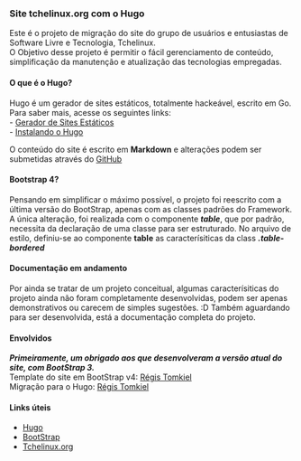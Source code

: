 ### Site tchelinux.org com o Hugo

Este é o projeto de migração do site do grupo de usuários e entusiastas de Software Livre e Tecnologia, Tchelinux.   
O Objetivo desse projeto é permitir o fácil gerenciamento de conteúdo, simplificação da manutenção e atualização das tecnologias empregadas. 

#### O que é o Hugo?

Hugo é um gerador de sites estáticos, totalmente hackeável, escrito em Go.   
Para saber mais, acesse os seguintes links:    
    - [Gerador de Sites Estáticos](https://blog.doseextra.com/gerador-de-site/ "Gerador de sites estáticos")    
    - [Instalando o Hugo](https://blog.doseextra.com/comecando-com-o-hugo/ "Instalando e configurando o Hugo")   

O conteúdo do site é escrito em **Markdown** e alterações podem ser submetidas através do [GitHub](https://blog.doseextra.com/github-para-iniciantes/)  

#### Bootstrap 4? 

Pensando em simplificar o máximo possível, o projeto foi reescrito com a última versão do BootStrap, apenas com as classes padrões do Framework. A única alteração, foi realizada com o componente ***table***, que por padrão, necessita da declaração de uma classe para ser estruturado. No arquivo de estilo, definiu-se ao componente **table** as caracterísiticas da class ***.table-bordered***


#### Documentação em andamento

Por ainda se tratar de um projeto conceitual, algumas caracterísiticas do projeto ainda não foram completamente desenvolvidas, podem ser apenas demonstrativos ou carecem de simples sugestões. :D 
Também aguardando para ser desenvolvida, está a documentação completa do projeto. 

#### Envolvidos

***Primeiramente, um obrigado aos que desenvolveram a versão atual do site, com BootStrap 3.***   
Template do site em BootStrap v4: [Régis Tomkiel](https://blog/doseextra.com/author/regis/ "Regis Tomkiel" )   
Migração para o Hugo: [Régis Tomkiel](https://blog/doseextra.com/author/regis/ "Regis Tomkiel" )   


#### Links úteis
- [Hugo](https://gohugo.io )  
- [BootStrap](https://getbootstrap.com)   
- [Tchelinux.org](https://tchelinux.org)   